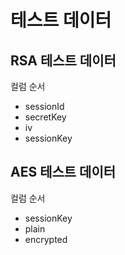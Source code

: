 # 테스트 데이터

## RSA 테스트 데이터

컬럼 순서
- sessionId
- secretKey
- iv
- sessionKey

## AES 테스트 데이터

컬럼 순서
- sessionKey
- plain
- encrypted